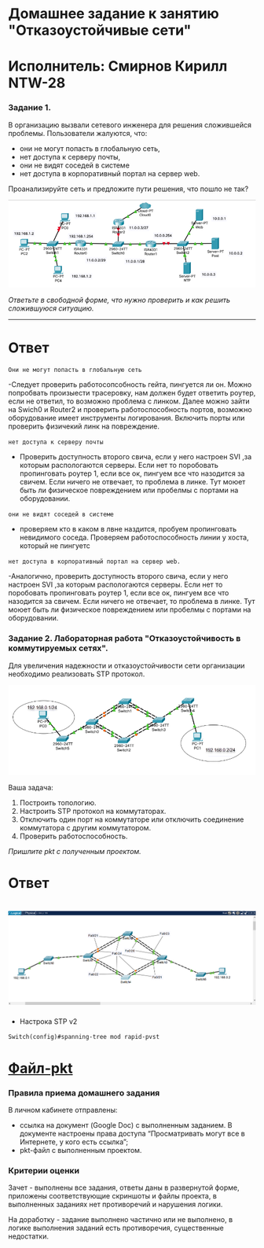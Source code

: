 # Домашнее задание к занятию "Отказоустойчивые сети"

# Исполнитель: Смирнов Кирилл NTW-28

### Задание 1.

В организацию вызвали сетевого инженера для решения сложившейся проблемы. Пользователи жалуются, что:
- они не могут попасть в глобальную сеть, 
- нет доступа к серверу почты,
- они не видят соседей в системе
- нет доступа в корпоративный портал на сервер web.  

Проанализируйте сеть и предложите пути решения, что пошло не так? 

 <img width="1000" alt="image" src="https://github.com/LokyRUS/homework-NTW-28/blob/nevidimka/images/99.PNG">

*Ответьте в свободной форме, что нужно проверить и как решить сложившуюся ситуацию.*

---
# Ответ 

`Они не могут попасть в глобальную сеть`

-Следует проверить работосопсобность гейта, пингуется ли он. Можно попробвать произыести трасеровку, нам должен будет ответить роутер, если не ответил, то возможно проблема с линком. Далее можно зайти на Swich0 и Router2 и проверить работоспособность портов, возможно оборудование имеет инструменты логирования. Включить порты или проверить физичекий линк на повреждение.

`нет доступа к серверу почты`

- Проверить доступность второго свича, если у него настроен  SVI ,за которым распологаются серверы. Если нет то поробовать пропинговать роутер 1, если все ок, пингуем все что назодится за свичем. Если ничего не отвечает, то проблема в линке. Тут моюет быть ли физическое повреждением или пробелмы с портами на оборудовании.  

`они не видят соседей в системе`

- проверяем кто в каком в лвне наздится, пробуем пропинговать невидимого соседа. Проверяем работоспособность линии у хоста, который не пингуетс

`нет доступа в корпоративный портал на сервер web.`

-Аналогично, проверить доступность второго свича, если у него настроен  SVI ,за которым распологаются серверы. Если нет то поробовать пропинговать роутер 1, если все ок, пингуем все что назодится за свичем. Если ничего не отвечает, то проблема в линке. Тут моюет быть ли физическое повреждением или пробелмы с портами на оборудовании. 


### Задание 2. Лабораторная работа "Отказоустойчивость в коммутируемых сетях".

Для увеличения надежности и отказоустойчивости сети организации необходимо реализовать STP протокол. 

![DZ RSNT 3 1](https://github.com/LokyRUS/homework-NTW-28/blob/nevidimka/images/98.PNG)

Ваша задача:
1. Построить топологию. 
2. Настроить STP протокол на коммутаторах.
3. Отключить один порт на коммутаторе  или отключить соединение коммутатора с другим коммутатором.
4. Проверить работоспособность. 

*Пришлите pkt с полученным проектом.* 

# Ответ 

# ![images1](https://github.com/LokyRUS/homework-NTW-28/blob/nevidimka/images/1.PNG)

- Настрока STP v2
```
Switch(config)#spanning-tree mod rapid-pvst 
```
# [Файл-pkt](https://github.com/LokyRUS/homework-NTW-28/blob/nevidimka/file.pkt)
### Правила приема домашнего задания

В личном кабинете отправлены:

- ссылка на документ (Google Doc) с выполненным заданием. В документе настроены права доступа “Просматривать могут все в Интернете, у кого есть ссылка”;
- pkt-файл с выполненным проектом.

### Критерии оценки

Зачет - выполнены все задания, ответы даны в развернутой форме, приложены соответствующие скриншоты и файлы проекта, в выполненных заданиях нет противоречий и нарушения логики.

На доработку - задание выполнено частично или не выполнено, в логике выполнения заданий есть противоречия, существенные недостатки.

